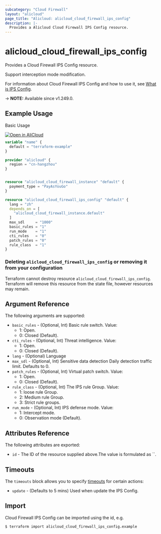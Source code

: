 ```yaml
---
subcategory: "Cloud Firewall"
layout: "alicloud"
page_title: "Alicloud: alicloud_cloud_firewall_ips_config"
description: |-
  Provides a Alicloud Cloud Firewall IPS Config resource.
---
```


# alicloud_cloud_firewall_ips_config

Provides a Cloud Firewall IPS Config resource.

Support interception mode modification.

For information about Cloud Firewall IPS Config and how to use it, see [What is IPS Config](https://next.api.alibabacloud.com/document/Cloudfw/2017-12-07/DescribeDefaultIPSConfig).

-> **NOTE:** Available since v1.249.0.

## Example Usage

Basic Usage

<div style="display: block;margin-bottom: 40px;"><div class="oics-button" style="float: right;position: absolute;margin-bottom: 10px;">
  <a href="https://api.aliyun.com/terraform?resource=alicloud_cloud_firewall_ips_config&exampleId=61af145f-4343-578b-d051-3277508cdfbfdb33969d&activeTab=example&spm=docs.r.cloud_firewall_ips_config.0.61af145f43&intl_lang=EN_US" target="_blank">
    <img alt="Open in AliCloud" src="https://img.alicdn.com/imgextra/i1/O1CN01hjjqXv1uYUlY56FyX_!!6000000006049-55-tps-254-36.svg" style="max-height: 44px; max-width: 100%;">
  </a>
</div></div>

```terraform
variable "name" {
  default = "terraform-example"
}

provider "alicloud" {
  region = "cn-hangzhou"
}


resource "alicloud_cloud_firewall_instance" "default" {
  payment_type = "PayAsYouGo"
}

resource "alicloud_cloud_firewall_ips_config" "default" {
  lang = "zh"
  depends_on = [
    "alicloud_cloud_firewall_instance.default"
  ]
  max_sdl     = "1000"
  basic_rules = "1"
  run_mode    = "1"
  cti_rules   = "0"
  patch_rules = "0"
  rule_class  = "1"
}
```

### Deleting `alicloud_cloud_firewall_ips_config` or removing it from your configuration

Terraform cannot destroy resource `alicloud_cloud_firewall_ips_config`. Terraform will remove this resource from the state file, however resources may remain.

## Argument Reference

The following arguments are supported:
* `basic_rules` - (Optional, Int) Basic rule switch. Value:
  - 1: Open.
  - 0: Closed (Default).
* `cti_rules` - (Optional, Int) Threat intelligence. Value:
  - 1: Open.
  - 0: Closed (Default).
* `lang` - (Optional) Language
* `max_sdl` - (Optional, Int) Sensitive data detection Daily detection traffic limit. Defaults to 0.
* `patch_rules` - (Optional, Int) Virtual patch switch. Value:
  - 1: Open.
  - 0: Closed (Default).
* `rule_class` - (Optional, Int) The IPS rule Group. Value:
  - 1: loose rule Group.
  - 2: Medium rule Group.
  - 3: Strict rule groups.
* `run_mode` - (Optional, Int) IPS defense mode. Value:
  - 1: Intercept mode.
  - 0: Observation mode (Default).

## Attributes Reference

The following attributes are exported:
* `id` - The ID of the resource supplied above.The value is formulated as ``.

## Timeouts

The `timeouts` block allows you to specify [timeouts](https://www.terraform.io/docs/configuration-0-11/resources.html#timeouts) for certain actions:
* `update` - (Defaults to 5 mins) Used when update the IPS Config.

## Import

Cloud Firewall IPS Config can be imported using the id, e.g.

```shell
$ terraform import alicloud_cloud_firewall_ips_config.example 
```